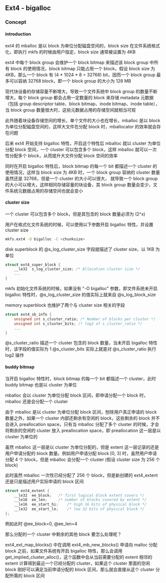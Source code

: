 ## Ext4 - bigalloc


### Concept

#### introduction

ext4 的 mballoc 是以 block 为单位分配磁盘空间的，block size 在文件系统格式化，即执行 mkfs 的时候由用户指定，block size 通常被设置为 4KB

ext4 中每个 block group 会维护一个 block bitmap 来描述该 block group 中所有 block 的使用情况，block bitmap 只能占用一个 block，假设 block size 为 4KB，那么一个 block 有 (4 * 1024 * 8 = 32768) bit，因而一个 block group 最多可以容纳 32768 block，即一个 block group 的大小为 128 MB

现代块设备的存储容量不断增大，导致一个文件系统中 block group 的数量不断增大，每个 block group 都会占用一定数量的 block 来存储 metadata 元数据（包括 group descriptor table、block bitmap、inode bitmap、inode table），当 block group 数量很大时，这些元数据占用的存储空间就相当可观

此外随着块设备存储空间的增长，单个文件的大小也在增长，mballoc 是以 block 为单位分配磁盘空间的，这样大文件在分配 block 时，mballocator 的效率就会存在问题


后来 ext4 开始支持 bigalloc 特性，开启这个特性后 mballoc 就以 cluster 为单位分配 block 空间，一个 cluster 可以包含多个 block，这样 mballoc 就可以一次性分配多个 block，从而提升大文件分配 block 空间的效率

同时在开启 bigalloc 特性后，block bitmap 的每一个 bit 都描述一个 cluster 的使用情况，这样当 block size 为 4KB 时，一个 block group 容纳的 cluster 数量虽然还是 32768，但是一个 cluster 的大小可以很大， 就导致一个 block group 的大小可以增大，这样相同存储容量的块设备，其 block group 数量会变少，文件系统元数据占用的存储空间也就会变小


#### cluster size

一个 cluster 可以包含多个 block，但是其包含的 block 数量必须为 (2^x)

用户在格式化文件系统的时候，可以使用以下参数开启 bigalloc 特性，并设置 cluster size

```sh
mkfs.ext4 -O bigalloc -C <chunksize>
```


disk superblock 的 @s_log_cluster_size 字段就描述了 cluster size，以 1KB 为单位

```c
struct ext4_super_block {
	__le32	s_log_cluster_size; /* Allocation cluster size */
	...
}
```

mkfs 初始化文件系统的时候，如果没有 "-O bigalloc" 参数，即文件系统未开启 bigalloc 特性时，@s_log_cluster_size 的值实际上就来自 @s_log_block_size


memory superblock 也维护了两个与 cluster size 相关的字段

```c
struct ext4_sb_info {
	unsigned int s_cluster_ratio; /* Number of blocks per cluster */
	unsigned int s_cluster_bits; /* log2 of s_cluster_ratio */
	...
}
```

@s_cluster_ratio 描述一个 cluster 包含的 block 数量，当未开启 bigalloc 特性时，该字段的值实际为 1
@s_cluster_bits 实际上就是对 @s_cluster_ratio 执行 log2 操作


#### buddy bitmap

当开启 bigalloc 特性时，block bitmap 的每一个 bit 都描述一个 cluster，此时 buddy bitmap 也是以 cluster 为单位

mballoc 会以 cluster 为单位分配 block 区间，即申请分配一个 block 时，mballoc 还是会分配一个 cluster

由于 mballoc 是以 cluster 为单位分配 block 区间，刨除用户真正申请的 block 数量之外，如果一个 cluster 内部还剩余有空闲的 block，这些剩余的 block 并不会进入 preallocation space，只有当 mballoc 分配了多个 cluster 的时候，才会将剩余的空闲的 cluster 放入 preallocation space，即 preallocation 这一层是以 cluster 为单位的

虽然 mballoc 这一层是以 cluster 为单位分配的，但是 extent 这一层记录的还是用户申请分配的 block 数量。例如用户申请分配 block [0, 3] 时，虽然用户申请分配 4 个 block，但是 mballoc 会分配一个 cluster (假设 cluster size 为 256 个 block)

此时虽然 mballoc 一次性已经分配了 256 个 block，但是新创建的 ext4_extent 还是只是描述用户实际申请的 block 区间

```c
struct ext4_extent {
	__le32	ee_block;	/* first logical block extent covers */
	__le16	ee_len;		/* number of blocks covered by extent */
	__le16	ee_start_hi;	/* high 16 bits of physical block */
	__le32	ee_start_lo;	/* low 32 bits of physical block */
};
```

例如此时 @ee_block=0, @ee_len=4


那么分配的一个 cluster 中剩余的其他 block 要怎么处理呢？


ext4_ext_map_blocks() 中在调用 ext4_mb_new_blocks() 申请向 malloc 分配 block 之前，如果文件系统有开启 bigalloc 特性，那么会调用 get_implied_cluster_alloc()，这个函数中会从当前需要分配的 extent 相邻的 extent 计算得到最近一个已经分配的 cluster，如果这个 cluster 里面的空闲 block 刚好可以满足当前申请分配的 block 区间，那么就会直接从这个 cluster 分配所需的 block 区间
